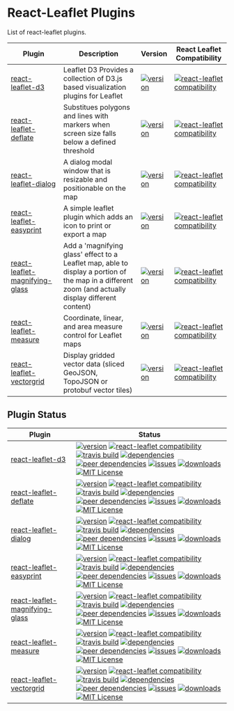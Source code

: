 # React-Leaflet Plugins

List of react-leaflet plugins.


| Plugin	| Description	| Version	| React Leaflet Compatibility	|
| --		|  --			| -			| -								|
| [react-leaflet-d3](https://github.com/mhasbie/react-leaflet-d3)	| Leaflet D3 Provides a collection of D3.js based visualization plugins for Leaflet | [![version](https://img.shields.io/npm/v/react-leaflet-d3.svg?style=plastic)](http://npm.im/react-leaflet-d3)	| [![react-leaflet compatibility](https://img.shields.io/npm/dependency-version/react-leaflet-d3/peer/react-leaflet.svg?style=plastic)](https://github.com/mhasbie/react-leaflet-d3)	|
| [react-leaflet-deflate](https://github.com/mhasbie/react-leaflet-deflate)	| Substitues polygons and lines with markers when screen size falls below a defined threshold | [![version](https://img.shields.io/npm/v/react-leaflet-deflate.svg?style=plastic)](http://npm.im/react-leaflet-deflate)	| [![react-leaflet compatibility](https://img.shields.io/npm/dependency-version/react-leaflet-deflate/peer/react-leaflet.svg?style=plastic)](https://github.com/mhasbie/react-leaflet-deflate)	|
| [react-leaflet-dialog](https://github.com/mhasbie/react-leaflet-dialog)	| A dialog modal window that is resizable and positionable on the map | [![version](https://img.shields.io/npm/v/react-leaflet-dialog.svg?style=plastic)](http://npm.im/react-leaflet-dialog)	| [![react-leaflet compatibility](https://img.shields.io/npm/dependency-version/react-leaflet-dialog/peer/react-leaflet.svg?style=plastic)](https://github.com/mhasbie/react-leaflet-dialog)	|
| [react-leaflet-easyprint](https://github.com/mhasbie/react-leaflet-easyprint)	| A simple leaflet plugin which adds an icon to print or export a map | [![version](https://img.shields.io/npm/v/react-leaflet-easyprint.svg?style=plastic)](http://npm.im/react-leaflet-easyprint)	| [![react-leaflet compatibility](https://img.shields.io/npm/dependency-version/react-leaflet-easyprint/peer/react-leaflet.svg?style=plastic)](https://github.com/mhasbie/react-leaflet-easyprint)	|
| [react-leaflet-magnifying-glass](https://github.com/mhasbie/react-leaflet-magnifying-glass)	| Add a 'magnifying glass' effect to a Leaflet map, able to display a portion of the map in a different zoom (and actually display different content) | [![version](https://img.shields.io/npm/v/react-leaflet-magnifying-glass.svg?style=plastic)](http://npm.im/react-leaflet-magnifying-glass)	| [![react-leaflet compatibility](https://img.shields.io/npm/dependency-version/react-leaflet-magnifying-glass/peer/react-leaflet.svg?style=plastic)](https://github.com/mhasbie/react-leaflet-magnifying-glass)	|
| [react-leaflet-measure](https://github.com/mhasbie/react-leaflet-measure)	| Coordinate, linear, and area measure control for Leaflet maps | [![version](https://img.shields.io/npm/v/react-leaflet-measure.svg?style=plastic)](http://npm.im/react-leaflet-measure)	| [![react-leaflet compatibility](https://img.shields.io/npm/dependency-version/react-leaflet-measure/peer/react-leaflet.svg?style=plastic)](https://github.com/mhasbie/react-leaflet-measure)	|
| [react-leaflet-vectorgrid](https://github.com/mhasbie/react-leaflet-vectorgrid)	| Display gridded vector data (sliced GeoJSON, TopoJSON or protobuf vector tiles) | [![version](https://img.shields.io/npm/v/react-leaflet-vectorgrid.svg?style=plastic)](http://npm.im/react-leaflet-vectorgrid)	| [![react-leaflet compatibility](https://img.shields.io/npm/dependency-version/react-leaflet-vectorgrid/peer/react-leaflet.svg?style=plastic)](https://github.com/mhasbie/react-leaflet-vectorgrid)	|



## Plugin Status

| Plugin	| Status	|
| -			| ----		|
| [react-leaflet-d3](https://github.com/mhasbie/react-leaflet-d3)	 | [![version](https://img.shields.io/npm/v/react-leaflet-d3.svg?style=plastic)](http://npm.im/react-leaflet-d3) [![react-leaflet compatibility](https://img.shields.io/npm/dependency-version/react-leaflet-d3/peer/react-leaflet.svg?style=plastic)](https://github.com/mhasbie/react-leaflet-d3)	[![travis build](https://img.shields.io/travis/mhasbie/react-leaflet-d3.svg?style=plastic)](https://travis-ci.org/mhasbie/react-leaflet-d3) [![dependencies](https://img.shields.io/david/mhasbie/react-leaflet-d3.svg?style=plastic)](https://david-dm.org/mhasbie/react-leaflet-d3) [![peer dependencies](https://img.shields.io/david/peer/mhasbie/react-leaflet-d3.svg?style=plastic)](https://david-dm.org/mhasbie/react-leaflet-d3?type=peer) [![issues](https://img.shields.io/github/issues/mhasbie/react-leaflet-d3.svg?style=plastic)](https://github.com/mhasbie/react-leaflet-d3/issues) [![downloads](https://img.shields.io/npm/dt/react-leaflet-d3.svg?style=plastic)](http://npm-stat.com/charts.html?package=react-leaflet-d3&from=2018-01-01) [![MIT License](https://img.shields.io/npm/l/react-leaflet-d3.svg?style=plastic)](http://opensource.org/licenses/MIT) 	|
| [react-leaflet-deflate](https://github.com/mhasbie/react-leaflet-deflate)	| [![version](https://img.shields.io/npm/v/react-leaflet-deflate.svg?style=plastic)](http://npm.im/react-leaflet-deflate) [![react-leaflet compatibility](https://img.shields.io/npm/dependency-version/react-leaflet-deflate/peer/react-leaflet.svg?style=plastic)](https://github.com/mhasbie/react-leaflet-deflate)  [![travis build](https://img.shields.io/travis/mhasbie/react-leaflet-deflate.svg?style=plastic)](https://travis-ci.org/mhasbie/react-leaflet-deflate) [![dependencies](https://img.shields.io/david/mhasbie/react-leaflet-deflate.svg?style=plastic)](https://david-dm.org/mhasbie/react-leaflet-deflate) [![peer dependencies](https://img.shields.io/david/peer/mhasbie/react-leaflet-deflate.svg?style=plastic)](https://david-dm.org/mhasbie/react-leaflet-deflate?type=peer) [![issues](https://img.shields.io/github/issues/mhasbie/react-leaflet-deflate.svg?style=plastic)](https://github.com/mhasbie/react-leaflet-deflate/issues)  [![downloads](https://img.shields.io/npm/dt/react-leaflet-deflate.svg?style=plastic)](http://npm-stat.com/charts.html?package=react-leaflet-deflate&from=2018-01-01) [![MIT License](https://img.shields.io/npm/l/react-leaflet-deflate.svg?style=plastic)](http://opensource.org/licenses/MIT) 	|
| [react-leaflet-dialog](https://github.com/mhasbie/react-leaflet-dialog)	| [![version](https://img.shields.io/npm/v/react-leaflet-dialog.svg?style=plastic)](http://npm.im/react-leaflet-dialog)	 [![react-leaflet compatibility](https://img.shields.io/npm/dependency-version/react-leaflet-dialog/peer/react-leaflet.svg?style=plastic)](https://github.com/mhasbie/react-leaflet-dialog)  [![travis build](https://img.shields.io/travis/mhasbie/react-leaflet-dialog.svg?style=plastic)](https://travis-ci.org/mhasbie/react-leaflet-dialog) [![dependencies](https://img.shields.io/david/mhasbie/react-leaflet-dialog.svg?style=plastic)](https://david-dm.org/mhasbie/react-leaflet-dialog) [![peer dependencies](https://img.shields.io/david/peer/mhasbie/react-leaflet-dialog.svg?style=plastic)](https://david-dm.org/mhasbie/react-leaflet-dialog?type=peer) [![issues](https://img.shields.io/github/issues/mhasbie/react-leaflet-dialog.svg?style=plastic)](https://github.com/mhasbie/react-leaflet-dialog/issues)  [![downloads](https://img.shields.io/npm/dt/react-leaflet-dialog.svg?style=plastic)](http://npm-stat.com/charts.html?package=react-leaflet-dialog&from=2018-01-01) [![MIT License](https://img.shields.io/npm/l/react-leaflet-dialog.svg?style=plastic)](http://opensource.org/licenses/MIT) 	|
| [react-leaflet-easyprint](https://github.com/mhasbie/react-leaflet-easyprint)	| [![version](https://img.shields.io/npm/v/react-leaflet-easyprint.svg?style=plastic)](http://npm.im/react-leaflet-easyprint) [![react-leaflet compatibility](https://img.shields.io/npm/dependency-version/react-leaflet-easyprint/peer/react-leaflet.svg?style=plastic)](https://github.com/mhasbie/react-leaflet-easyprint)	[![travis build](https://img.shields.io/travis/mhasbie/react-leaflet-easyprint.svg?style=plastic)](https://travis-ci.org/mhasbie/react-leaflet-easyprint) [![dependencies](https://img.shields.io/david/mhasbie/react-leaflet-easyprint.svg?style=plastic)](https://david-dm.org/mhasbie/react-leaflet-easyprint) [![peer dependencies](https://img.shields.io/david/peer/mhasbie/react-leaflet-easyprint.svg?style=plastic)](https://david-dm.org/mhasbie/react-leaflet-easyprint?type=peer) [![issues](https://img.shields.io/github/issues/mhasbie/react-leaflet-easyprint.svg?style=plastic)](https://github.com/mhasbie/react-leaflet-easyprint/issues) [![downloads](https://img.shields.io/npm/dt/react-leaflet-easyprint.svg?style=plastic)](http://npm-stat.com/charts.html?package=react-leaflet-easyprint&from=2018-01-01) [![MIT License](https://img.shields.io/npm/l/react-leaflet-easyprint.svg?style=plastic)](http://opensource.org/licenses/MIT) 	|
| [react-leaflet-magnifying-glass](https://github.com/mhasbie/react-leaflet-magnifying-glass)	| [![version](https://img.shields.io/npm/v/react-leaflet-magnifying-glass.svg?style=plastic)](http://npm.im/react-leaflet-magnifying-glass) [![react-leaflet compatibility](https://img.shields.io/npm/dependency-version/react-leaflet-magnifying-glass/peer/react-leaflet.svg?style=plastic)](https://github.com/mhasbie/react-leaflet-magnifying-glass) [![travis build](https://img.shields.io/travis/mhasbie/react-leaflet-magnifying-glass.svg?style=plastic)](https://travis-ci.org/mhasbie/react-leaflet-magnifying-glass) [![dependencies](https://img.shields.io/david/mhasbie/react-leaflet-magnifying-glass.svg?style=plastic)](https://david-dm.org/mhasbie/react-leaflet-magnifying-glass) [![peer dependencies](https://img.shields.io/david/peer/mhasbie/react-leaflet-magnifying-glass.svg?style=plastic)](https://david-dm.org/mhasbie/react-leaflet-magnifying-glass?type=peer) [![issues](https://img.shields.io/github/issues/mhasbie/react-leaflet-magnifying-glass.svg?style=plastic)](https://github.com/mhasbie/react-leaflet-magnifying-glass/issues)	 [![downloads](https://img.shields.io/npm/dt/react-leaflet-magnifying-glass.svg?style=plastic)](http://npm-stat.com/charts.html?package=react-leaflet-magnifying-glass&from=2018-01-01) [![MIT License](https://img.shields.io/npm/l/react-leaflet-magnifying-glass.svg?style=plastic)](http://opensource.org/licenses/MIT) 	|
| [react-leaflet-measure](https://github.com/mhasbie/react-leaflet-measure)	| [![version](https://img.shields.io/npm/v/react-leaflet-measure.svg?style=plastic)](http://npm.im/react-leaflet-measure) [![react-leaflet compatibility](https://img.shields.io/npm/dependency-version/react-leaflet-measure/peer/react-leaflet.svg?style=plastic)](https://github.com/mhasbie/react-leaflet-measure)  [![travis build](https://img.shields.io/travis/mhasbie/react-leaflet-measure.svg?style=plastic)](https://travis-ci.org/mhasbie/react-leaflet-measure) [![dependencies](https://img.shields.io/david/mhasbie/react-leaflet-measure.svg?style=plastic)](https://david-dm.org/mhasbie/react-leaflet-measure) [![peer dependencies](https://img.shields.io/david/peer/mhasbie/react-leaflet-measure.svg?style=plastic)](https://david-dm.org/mhasbie/react-leaflet-measure?type=peer) [![issues](https://img.shields.io/github/issues/mhasbie/react-leaflet-measure.svg?style=plastic)](https://github.com/mhasbie/react-leaflet-measure/issues)  [![downloads](https://img.shields.io/npm/dt/react-leaflet-measure.svg?style=plastic)](http://npm-stat.com/charts.html?package=react-leaflet-measure&from=2018-01-01) [![MIT License](https://img.shields.io/npm/l/react-leaflet-measure.svg?style=plastic)](http://opensource.org/licenses/MIT) 	|
| [react-leaflet-vectorgrid](https://github.com/mhasbie/react-leaflet-vectorgrid)	| [![version](https://img.shields.io/npm/v/react-leaflet-vectorgrid.svg?style=plastic)](http://npm.im/react-leaflet-vectorgrid) [![react-leaflet compatibility](https://img.shields.io/npm/dependency-version/react-leaflet-vectorgrid/peer/react-leaflet.svg?style=plastic)](https://github.com/mhasbie/react-leaflet-vectorgrid) [![travis build](https://img.shields.io/travis/mhasbie/react-leaflet-vectorgrid.svg?style=plastic)](https://travis-ci.org/mhasbie/react-leaflet-vectorgrid) [![dependencies](https://img.shields.io/david/mhasbie/react-leaflet-vectorgrid.svg?style=plastic)](https://david-dm.org/mhasbie/react-leaflet-vectorgrid) [![peer dependencies](https://img.shields.io/david/peer/mhasbie/react-leaflet-vectorgrid.svg?style=plastic)](https://david-dm.org/mhasbie/react-leaflet-vectorgrid?type=peer) [![issues](https://img.shields.io/github/issues/mhasbie/react-leaflet-vectorgrid.svg?style=plastic)](https://github.com/mhasbie/react-leaflet-vectorgrid/issues)	 [![downloads](https://img.shields.io/npm/dt/react-leaflet-vectorgrid.svg?style=plastic)](http://npm-stat.com/charts.html?package=react-leaflet-vectorgrid&from=2018-01-01) [![MIT License](https://img.shields.io/npm/l/react-leaflet-vectorgrid.svg?style=plastic)](http://opensource.org/licenses/MIT) 	|



